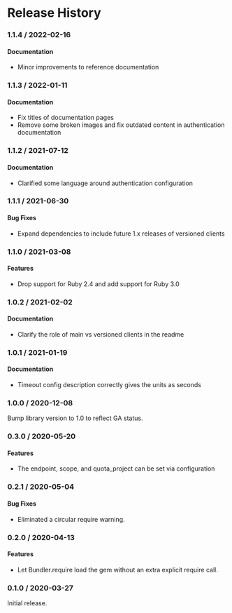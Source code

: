 # Release History

### 1.1.4 / 2022-02-16

#### Documentation

* Minor improvements to reference documentation

### 1.1.3 / 2022-01-11

#### Documentation

* Fix titles of documentation pages
* Remove some broken images and fix outdated content in authentication documentation

### 1.1.2 / 2021-07-12

#### Documentation

* Clarified some language around authentication configuration

### 1.1.1 / 2021-06-30

#### Bug Fixes

* Expand dependencies to include future 1.x releases of versioned clients

### 1.1.0 / 2021-03-08

#### Features

* Drop support for Ruby 2.4 and add support for Ruby 3.0

### 1.0.2 / 2021-02-02

#### Documentation

* Clarify the role of main vs versioned clients in the readme

### 1.0.1 / 2021-01-19

#### Documentation

* Timeout config description correctly gives the units as seconds

### 1.0.0 / 2020-12-08

Bump library version to 1.0 to reflect GA status.

### 0.3.0 / 2020-05-20

#### Features

* The endpoint, scope, and quota_project can be set via configuration

### 0.2.1 / 2020-05-04

#### Bug Fixes

* Eliminated a circular require warning.

### 0.2.0 / 2020-04-13

#### Features

* Let Bundler.require load the gem without an extra explicit require call.

### 0.1.0 / 2020-03-27

Initial release.

